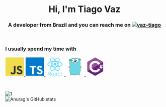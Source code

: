 <h1 align="center">Hi, I'm Tiago Vaz</h1>
<h3 align="center">
  A developer from Brazil and you can reach me on 
  <a href="https://linkedin.com/in/vaz-tiago" target="blank">
    <img 
      src="https://raw.githubusercontent.com/rahuldkjain/github-profile-readme-generator/master/src/images/icons/Social/linked-in-alt.svg" 
      alt="vaz-tiago" 
      height="25" 
      width="35" 
    />
  </a>
</h3>

<br />

<h3>I usually spend my time with</h3>
<p align="left"> 
  <a href="https://developer.mozilla.org/en-US/docs/Web/JavaScript" target="_blank" rel="noreferrer"> 
    <img src="https://raw.githubusercontent.com/devicons/devicon/master/icons/javascript/javascript-original.svg" alt="javascript" width="60" height="60"/> 
  </a> 
  <a href="https://www.typescriptlang.org/" target="_blank" rel="noreferrer">
    <img src="https://raw.githubusercontent.com/devicons/devicon/master/icons/typescript/typescript-original.svg" alt="typescript" width="60" height="60"/>
  </a> 
  <a href="https://reactjs.org/" target="_blank" rel="noreferrer"> 
    <img src="https://raw.githubusercontent.com/devicons/devicon/master/icons/react/react-original-wordmark.svg" alt="react" width="60" height="60"/>
  </a>
    <a href="https://golang.org" target="_blank" rel="noreferrer"> 
    <img src="https://raw.githubusercontent.com/devicons/devicon/master/icons/go/go-original.svg" alt="go" width="60" height="60"/> 
  </a>
  <a href="https://www.w3schools.com/cs/" target="_blank" rel="noreferrer"> 
    <img src="https://raw.githubusercontent.com/devicons/devicon/master/icons/csharp/csharp-original.svg" alt="csharp" width="60" height="60"/> 
  </a> 
</p>
<br />

![1](https://github-readme-stats.vercel.app/api/top-langs/?username=vaz-tiago&theme=tokyonight&layout=compact)
<br />
![Anurag's GitHub stats](https://github-readme-stats.vercel.app/api?username=vaz-tiago&show_icons=true&theme=tokyonight)

<br />
